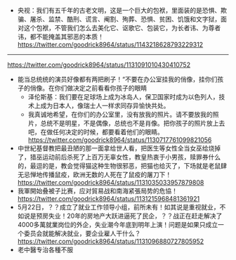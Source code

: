- 央视：我们有五千年的古老文明，这是一个巨大的包袱，里面装的是恐惧、欺骗、屠杀、监禁、酷刑、谎言、阉割、殉葬、恐惧、贫困、饥饿和文字狱，面对这个包袱，不管我们怎么去美化它、讴歌它、包装它，为长者讳、为尊者讳，都不能掩盖其邪恶的本质！
https://twitter.com/goodrick8964/status/1143218628793229312
---
https://twitter.com/goodrick8964/status/1131091010430410752
- 能当总统统的演员好像都有两把刷子！“不要在办公室挂我的俏像，挂你们孩子的俏像。在你们做决定之前看看你孩子的眼睛
  - 泽伦斯基：我们要在足球场上成为冰岛人，保卫国家时成为以色列人，技术上成为日本人，像瑞士人一样求同存异愉快共处。
  - 我真诚地希望，在你们的办公室里，没有放我的照片。请不要放我的照片，总统不是明星，不是偶像，总统也不是肖像。把你孩子的照片放上去吧，在做任何决定的时候，都要看着他们的眼睛。
https://twitter.com/goodrick8964/status/1130717761099821056
- 中世紀基督教把最丑陋的那一面拿给世人看，把医生等女性全当女巫给烧掉了，猎巫运动前后杀死了上百万无辜女性，教皇热衷于小男孩，赎罪券什么的，最逗的是，教会觉得猫这种生物很邪恶，把猫也给灭了，下场就是老鼠肆无忌惮地传播鼠疫，欧洲无数的人死在了鼠疫的屠刀下！
https://twitter.com/goodrick8964/status/1131035033957879808
- 我軍開始叠被子比赛，应对貿易战和南海紧張局势的危協！
https://twitter.com/goodrick8964/status/1131215968481361921
- 5月22日，？？成立了就业工作领导小组，前所未有！如其说是重视就业，不如说是预房失业！20年的房地产大跃进逼死了民企，？？战正在赶走解决了4000多萬就業岗位的外企，失业潮今年底到明年上演！问题是如果只成立一个委员会就能解决就业，要企业雇人干什么？
https://twitter.com/goodrick8964/status/1131096880727805952
- 老中醫专治各種不服